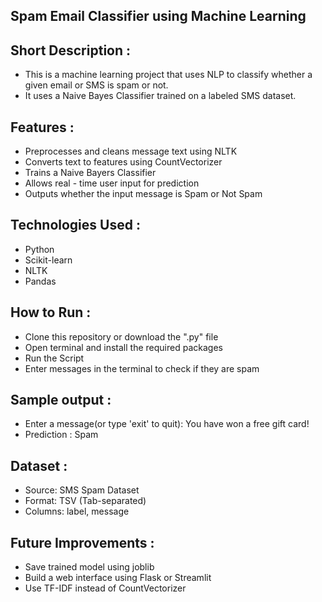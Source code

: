 ## Spam Email Classifier using Machine Learning

## Short Description :
- This is a machine learning project that uses NLP to classify whether a given email or SMS is spam or not.
- It uses a Naive Bayes Classifier trained on a labeled SMS dataset.

## Features :
- Preprocesses and cleans message text using NLTK
- Converts text to features using CountVectorizer
- Trains a Naive Bayers Classifier
- Allows real - time user input for prediction
- Outputs whether the input message is Spam or Not Spam

## Technologies Used :
- Python
- Scikit-learn
- NLTK
- Pandas

## How to Run :
- Clone this repository or download the ".py" file
- Open terminal and install the required packages
- Run the Script
- Enter messages in the terminal to check if they are spam

## Sample output :
- Enter a message(or type 'exit' to quit): You have won a free gift card!
- Prediction : Spam

## Dataset :
- Source: SMS Spam Dataset
- Format: TSV (Tab-separated)
- Columns: label, message
 
## Future Improvements :
- Save trained model using joblib
- Build a web interface using Flask or Streamlit
- Use TF-IDF instead of CountVectorizer
